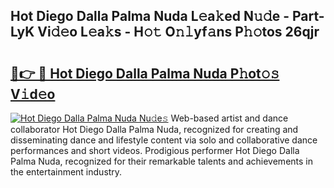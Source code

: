 ## Hot Diego Dalla Palma Nuda L𝚎a𝚔ed N𝚞𝚍e - Part-LyK Vi𝚍𝚎o L𝚎a𝚔s - H𝚘𝚝 O𝚗𝚕yf𝚊ns P𝚑𝚘tos 26qjr

# <h2><a href="http://kfcdz3.oniu.top/?m=Hot+Diego+Dalla+Palma+Nuda">🔗👉 🔴 Hot Diego Dalla Palma Nuda P𝚑ot𝚘𝚜 V𝚒d𝚎o</a></h2>

[![Hot Diego Dalla Palma Nuda Nu𝚍e𝚜](https://i.imgur.com/0qMVB7G.gif)](http://kfcdz3.oniu.top/?m=Hot+Diego+Dalla+Palma+Nuda)
Web-based artist and dance collaborator Hot Diego Dalla Palma Nuda, recognized for creating and disseminating dance and lifestyle content via solo and collaborative dance performances and short videos. Prodigious performer Hot Diego Dalla Palma Nuda, recognized for their remarkable talents and achievements in the entertainment industry.  
